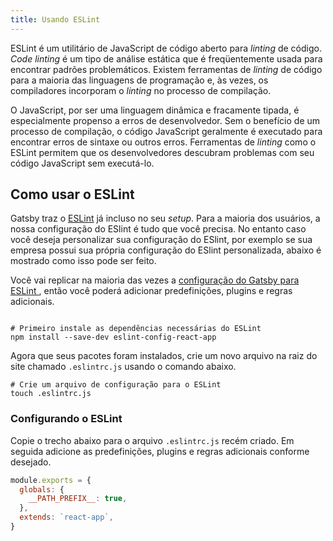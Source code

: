```yaml
---
title: Usando ESLint
---
```


ESLint é um utilitário de JavaScript de código aberto para _linting_ de código. _Code linting_ é um tipo de análise estática que é freqüentemente usada para encontrar padrões problemáticos. Existem ferramentas de _linting_ de código para a maioria das linguagens de programação e, às vezes, os compiladores incorporam o _linting_ no processo de compilação.

O JavaScript, por ser uma linguagem dinâmica e fracamente tipada, é especialmente propenso a erros de desenvolvedor. Sem o benefício de um processo de compilação, o código JavaScript geralmente é executado para encontrar erros de sintaxe ou outros erros. Ferramentas de _linting_ como o ESLint permitem que os desenvolvedores descubram problemas com seu código JavaScript sem executá-lo.

## Como usar o ESLint

Gatsby traz o [ESLint](https://eslint.org) já incluso no seu _setup_. Para a maioria dos usuários, a nossa configuração do ESlint é tudo que você precisa. No entanto caso você deseja personalizar sua configuração do ESlint, por exemplo se sua empresa possui sua própria configuração do ESlint personalizada, abaixo é mostrado como isso pode ser feito.

Você vai replicar na maioria das vezes a [configuração do Gatsby para ESLint ](https://github.com/gatsbyjs/gatsby/blob/master/packages/gatsby/src/utils/eslint-config.js), então você poderá adicionar predefinições, plugins e regras adicionais.

```shell

# Primeiro instale as dependências necessárias do ESLint
npm install --save-dev eslint-config-react-app
```

Agora que seus pacotes foram instalados, crie um novo arquivo na raiz do site chamado `.eslintrc.js` usando o comando abaixo.

```shell
# Crie um arquivo de configuração para o ESLint
touch .eslintrc.js
```

### Configurando o ESLint

Copie o trecho abaixo para o arquivo `.eslintrc.js` recém criado. Em seguida adicione as predefinições, plugins e regras adicionais conforme desejado.

```js:title=.eslintrc.js
module.exports = {
  globals: {
    __PATH_PREFIX__: true,
  },
  extends: `react-app`,
}
```
